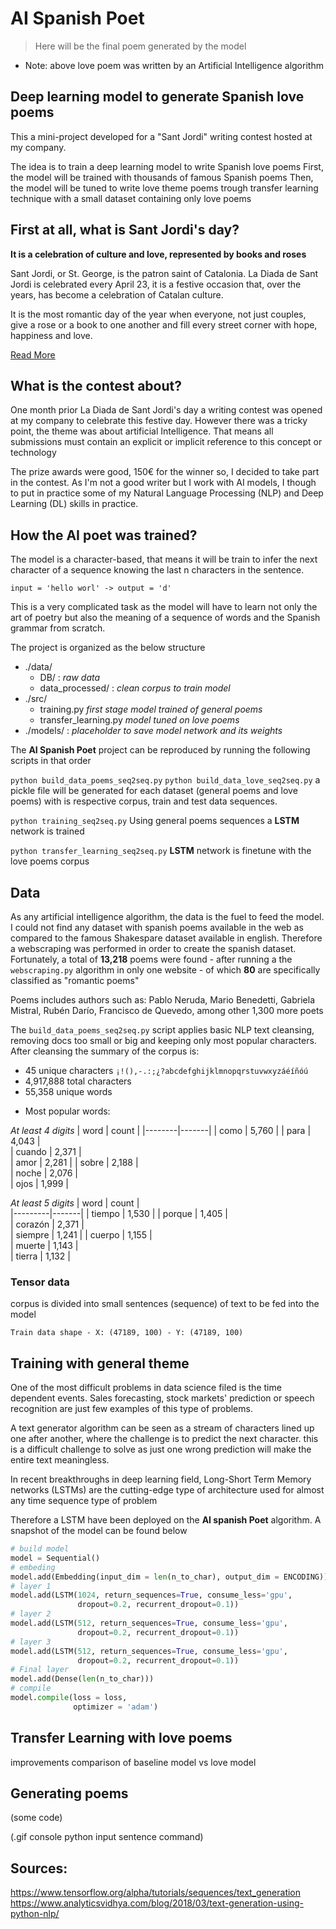 # AI Spanish Poet

> Here will be the final poem generated by the model

* Note: above love poem was written by an Artificial Intelligence algorithm

## Deep learning model to generate Spanish love poems

This a  mini-project developed for a "Sant Jordi" writing contest hosted at my company.

The idea is to train a deep learning model to write Spanish love poems
First, the model will be trained with thousands of famous Spanish poems
Then, the model will be tuned to write love theme poems trough transfer
learning technique with a small dataset containing only love poems

## First at all, what is Sant Jordi's day?
**It is a celebration of culture and love, represented by books and roses**

Sant Jordi, or St. George, is the patron saint of Catalonia.
La Diada de Sant Jordi is celebrated every April 23, it is a festive occasion that,
 over the years, has become a celebration of Catalan culture.

It is the most romantic day of the year when everyone, not just couples, give a
rose or a book to one another and fill every street corner with hope, happiness and love.

[Read More](http://lameva.barcelona.cat/culturapopular/en/festivals-and-traditions/sant-jordi)


## What is the contest about?
One month prior La Diada de Sant Jordi's day a writing contest was opened at my
company to celebrate this festive day.
However there was a tricky point, the theme was about artificial Intelligence.
That means all submissions must contain an explicit or implicit reference to this concept or technology

The prize awards were good, 150€ for the winner so, I decided to take part in the contest.
As I'm not a good writer but I work with AI models, I though to put in practice
some of my Natural Language Processing (NLP) and Deep Learning (DL) skills in practice.


## How the AI poet was trained?
The model is a character-based, that means it will be train to infer the next character
of a sequence knowing the last n characters in the sentence.
```
input = 'hello worl' -> output = 'd'
````
This is a very complicated task as the model will have to learn not only the art of
poetry but also the meaning of a sequence of words and the Spanish grammar from scratch.

The project is organized as the below structure

- ./data/
  - DB/ : *raw data*
  - data_processed/ : *clean corpus to train model*
- ./src/
  - training.py *first stage model trained of general poems*
  - transfer_learning.py *model tuned on love poems*
- ./models/ : *placeholder to save model network and its weights*

The **AI Spanish Poet** project can be reproduced by running the following scripts in that order

`python build_data_poems_seq2seq.py`
`python build_data_love_seq2seq.py`
a pickle file will be generated for each dataset (general poems and love poems)
with is respective corpus, train and test data sequences.

`python training_seq2seq.py`
Using general poems sequences a **LSTM** network is trained

`python transfer_learning_seq2seq.py`
**LSTM** network is finetune with the love poems corpus


## Data
As any artificial intelligence algorithm, the data is the fuel to feed the model.
I could not find any dataset with spanish poems available in the web as compared to
the famous Shakespare dataset available in english. Therefore a webscraping was performed
in order to create the spanish dataset.
Fortunately, a total of **13,218** poems were found - after running a the `webscraping.py`
algorithm in only one website - of which **80** are specifically classified as
 "romantic poems"

Poems includes authors such as: Pablo Neruda, Mario Benedetti, Gabriela Mistral,
Rubén Darío, Francisco de Quevedo, among other 1,300 more poets

The `build_data_poems_seq2seq.py` script applies basic NLP text cleansing, removing docs
too small or big and keeping only most popular characters.
After cleansing the summary of the corpus is:
  - 45 unique characters `¡!(),-.:;¿?abcdefghijklmnopqrstuvwxyzáéíñóú`
  - 4,917,888 total characters
  - 55,358 unique words

* Most popular words:

*At least 4 digits*
| word   | count |
|--------|-------|
| como   | 5,760 |
| para   | 4,043 |   
| cuando | 2,371 |   
| amor   | 2,281 |
| sobre  | 2,188 |  
| noche  | 2,076 |  
| ojos   | 1,999 |

*At least 5 digits*
| word    | count |   
|---------|-------|
| tiempo  | 1,530 |
| porque  | 1,405 |   
| corazón | 2,371 |   
| siempre | 1,241 |
| cuerpo  | 1,155 |  
| muerte  | 1,143 |  
| tierra  | 1,132 |

### Tensor data
corpus is divided into small sentences (sequence) of text to be fed into the model

`Train data shape - X: (47189, 100) - Y: (47189, 100)` 

## Training with general theme
One of the most difficult problems in data science filed is the time dependent events.
Sales forecasting, stock markets' prediction or speech recognition are just few examples
of this type of problems.

A text generator algorithm can be seen as a stream of characters lined up one
after another, where the challenge is to predict the next character. this is a difficult
challenge to solve as just one wrong prediction will make the entire text meaningless.

In recent breakthroughs in deep learning field, Long-Short Term Memory networks (LSTMs)
are the cutting-edge type of architecture used for almost any time sequence type of problem

Therefore a LSTM have been deployed on the **AI spanish Poet** algorithm.
A snapshot of the model can be found below

```python
# build model
model = Sequential()
# embeding
model.add(Embedding(input_dim = len(n_to_char), output_dim = ENCODING))
# layer 1
model.add(LSTM(1024, return_sequences=True, consume_less='gpu',
               dropout=0.2, recurrent_dropout=0.1))
# layer 2
model.add(LSTM(512, return_sequences=True, consume_less='gpu',
               dropout=0.2, recurrent_dropout=0.1))
# layer 3
model.add(LSTM(512, return_sequences=True, consume_less='gpu',
               dropout=0.2, recurrent_dropout=0.1))
# Final layer
model.add(Dense(len(n_to_char)))
# compile
model.compile(loss = loss,
              optimizer = 'adam')
```


## Transfer Learning with love poems
improvements comparison of baseline model vs love model


## Generating poems
(some code)

(.gif console python input sentence command)

## Sources:
https://www.tensorflow.org/alpha/tutorials/sequences/text_generation
https://www.analyticsvidhya.com/blog/2018/03/text-generation-using-python-nlp/
